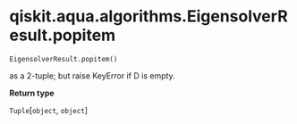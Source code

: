 # qiskit.aqua.algorithms.EigensolverResult.popitem

`EigensolverResult.popitem()`

as a 2-tuple; but raise KeyError if D is empty.

**Return type**

`Tuple`\[`object`, `object`]
